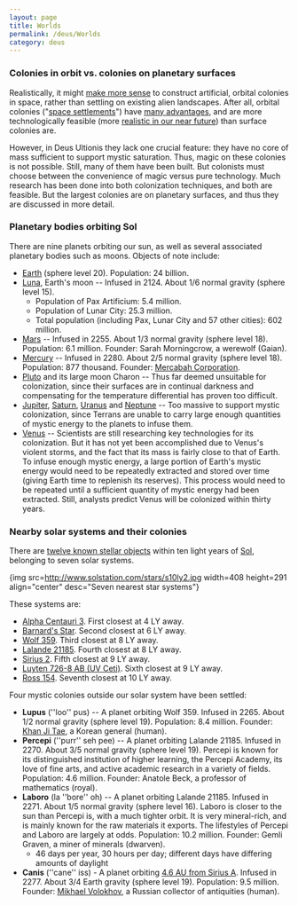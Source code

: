 ```yaml
---
layout: page
title: Worlds
permalink: /deus/Worlds
category: deus
---
```

### Colonies in orbit vs. colonies on planetary surfaces

Realistically, it might [make more sense](http://www.permanent.com/s-orbit.htm) to construct artificial, orbital colonies in space, rather than settling on existing alien landscapes. After all, orbital colonies (&quot;[space settlements](http://members.aol.com/oscarcombs/spacsetl.htm)&quot;) have [many advantages](http://members.aol.com/oscarcombs/gallery.htm), and are more technologically feasible (more [realistic in our near future](http://www.permanent.com/s-future.htm)) than surface colonies are.

However, in Deus Ultionis they lack one crucial feature: they have no core of mass sufficient to support mystic saturation. Thus, magic on these colonies is not possible. Still, many of them have been built. But colonists must choose between the convenience of magic versus pure technology. Much research has been done into both colonization techniques, and both are feasible. But the largest colonies are on planetary surfaces, and thus they are discussed in more detail.


### Planetary bodies orbiting Sol

There are nine planets orbiting our sun, as well as several associated planetary bodies such as moons. Objects of note include:
* [Earth](http://www.nineplanets.org/earth.html) (sphere level 20). Population: 24 billion.
* [Luna](http://www.nineplanets.org/luna.html), Earth's moon -- Infused in 2124. About 1/6 normal gravity (sphere level 15).
    * Population of Pax Artificium: 5.4 million.
    * Population of Lunar City: 25.3 million.
    * Total population (including Pax, Lunar City and 57 other cities): 602 million.
* [Mars](http://www.nineplanets.org/mars.html) -- Infused in 2255. About 1/3 normal gravity (sphere level 18). Population: 6.1 million. Founder: Sarah Morningcrow, a werewolf (Gaian).
* [Mercury](http://www.nineplanets.org/mercury.html) -- Infused in 2280. About 2/5 normal gravity (sphere level 18). Population: 877 thousand. Founder: [Mercabah Corporation](OrgMercabah).
* [Pluto](http://www.nineplanets.org/pluto.html) and its large moon Charon -- Thus far deemed unsuitable for colonization, since their surfaces are in continual darkness and compensating for the temperature differential has proven too difficult.
* [Jupiter](http://www.nineplanets.org/jupiter.html), [Saturn](http://www.nineplanets.org/saturn.html), [Uranus](http://www.nineplanets.org/uranus.html) and [Neptune](http://www.nineplanets.org/neptune.html) -- Too massive to support mystic colonization, since Terrans are unable to carry large enough quantities of mystic energy to the planets to infuse them.
* [Venus](http://www.nineplanets.org/venus.html) -- Scientists are still researching key technologies for its colonization. But it has not yet been accomplished due to Venus's violent storms, and the fact that its mass is fairly close to that of Earth. To infuse enough mystic energy, a large portion of Earth's mystic energy would need to be repeatedly extracted and stored over time (giving Earth time to replenish its reserves). This process would need to be repeated until a sufficient quantity of mystic energy had been extracted. Still, analysts predict Venus will be colonized within thirty years.


### Nearby solar systems and their colonies

There are [twelve known stellar objects](http://www.solstation.com/stars/s10ly.htm) within ten light years of [Sol](http://www.solstation.com/stars/sol.htm), belonging to seven solar systems.

{img src=http://www.solstation.com/stars/s10ly2.jpg width=408 height=291 align=&quot;center&quot; desc=&quot;Seven nearest star systems&quot;}

These systems are:
* [Alpha Centauri 3](http://www.solstation.com/stars/alp-cent3.htm). First closest at 4 LY away.
* [Barnard's Star](http://www.solstation.com/stars/barnards.htm). Second closest at 6 LY away.
* [Wolf 359](http://www.solstation.com/stars/wolf359.htm). Third closest at 8 LY away.
* [Lalande 21185](http://www.solstation.com/stars/la21185.htm). Fourth closest at 8 LY away.
* [Sirius 2](http://www.solstation.com/stars/sirius2.htm). Fifth closest at 9 LY away.
* [Luyten 726-8 AB (UV Ceti)](http://www.solstation.com/stars/luy726-8.htm). Sixth closest at 9 LY away.
* [Ross 154](http://www.solstation.com/stars/ross154.htm). Seventh closest at 10 LY away.

Four mystic colonies outside our solar system have been settled:
* __Lupus__ (''loo'' pus) -- A planet orbiting Wolf 359. Infused in 2265. About 1/2 normal gravity (sphere level 19). Population: 8.4 million. Founder: [Khan Ji Tae](NPCKhan), a Korean general (human).
* __Percepi__ (''purr'' seh pee) -- A planet orbiting Lalande 21185. Infused in 2270. About 3/5 normal gravity (sphere level 19). Percepi is known for its distinguished institution of higher learning, the Percepi Academy, its love of fine arts, and active academic research in a variety of fields. Population: 4.6 million. Founder: Anatole Beck, a professor of mathematics (royal).
* __Laboro__ (la ''bore'' oh) -- A planet orbiting Lalande 21185. Infused in 2271. About 1/5 normal gravity (sphere level 16). Laboro is closer to the sun than Percepi is, with a much tighter orbit. It is very mineral-rich, and is mainly known for the raw materials it exports. The lifestyles of Percepi and Laboro are largely at odds. Population: 10.2 million. Founder: Gemli Graven, a miner of minerals (dwarven).
    * 46 days per year, 30 hours per day; different days have differing amounts of daylight
* __Canis__ (''cane'' iss) - A planet orbiting [4.6 AU from Sirius A](http://www.exoplaneten.de/sirius/english.html). Infused in 2277. About 3/4 Earth gravity (sphere level 19). Population: 9.5 million. Founder: [Mikhael Volokhov](NPCVolokhov), a Russian collector of antiquities (human).

